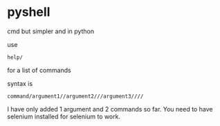 # pyshell
cmd but simpler and in python



use  
```
help/
``` 
for a list of commands

syntax is 
```
command/argument1//argument2///argument3////
```
I have only added 1 argument and 2 commands so far.
You need to have selenium installed for selenium to work.
